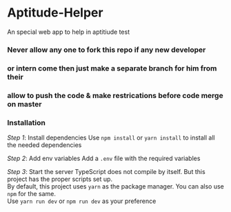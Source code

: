 # Aptitude-Helper
An special web app to help in aptitiude test

### Never allow any one to fork this repo if any new developer 
### or intern come then just make a separate branch for him from their
### allow to push the code & make restrications before code merge on master


### Installation

_Step 1_: Install dependencies
Use `npm install` or `yarn install` to install all the needed dependencies

_Step 2_: Add env variables
Add a `.env` file with the required variables

_Step 3_: Start the server
TypeScript does not compile by itself. But this project has the proper scripts set up.<br>By default, this project uses `yarn` as the package manager. You can also use `npm` for the same.<br>Use `yarn run dev` or `npm run dev` as your preference
